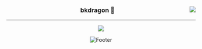 <div align="center">
  
<img align="right" src="https://github-readme-stats.vercel.app/api/top-langs/?username=bkdragon0228&theme=dracula&exclude_repo=clone-web-scrapper,clone-zoom&hide=Procfile&layout=compact&langs_count=8"/>
  
### bkdragon 👋
  
---

<a href="https://velog.io/@bkdragon0228"><img src="https://img.shields.io/badge/seondal.log-3DDC84?style=flat-square&logo=Velog&logoColor=white"/></a>


![Footer](https://capsule-render.vercel.app/api?type=waving&color=auto&height=200&section=footer)
<!--
**bkdragon0228/bkdragon0228** is a ✨ _special_ ✨ repository because its `README.md` (this file) appears on your GitHub profile.

Here are some ideas to get you started:

- 🔭 I’m currently working on ...
- 🌱 I’m currently learning ...
- 👯 I’m looking to collaborate on ...
- 🤔 I’m looking for help with ...
- 💬 Ask me about ...
- 📫 How to reach me: ...
- 😄 Pronouns: ...
- ⚡ Fun fact: ...
-->
